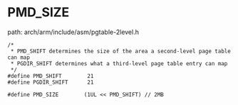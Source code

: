 PMD_SIZE
========================================

path: arch/arm/include/asm/pgtable-2level.h
```
/*
 * PMD_SHIFT determines the size of the area a second-level page table can map
 * PGDIR_SHIFT determines what a third-level page table entry can map
 */
#define PMD_SHIFT        21
#define PGDIR_SHIFT      21

#define PMD_SIZE        (1UL << PMD_SHIFT) // 2MB
```